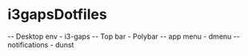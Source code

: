 # i3gapsDotfiles


-- Desktop env - i3-gaps
-- Top bar - Polybar
-- app menu - dmenu
-- notifications - dunst
